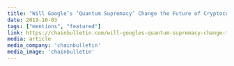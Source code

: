 ```yaml
---
title: "Will Google’s ‘Quantum Supremacy’ Change the Future of Cryptocurrency?"
date: 2019-10-03
tags: ["mentions", "featured"]
link: https://chainbulletin.com/will-googles-quantum-supremacy-change-the-future-of-cryptocurrency/
media: article
media_company: 'chainbulletin'
media_image: 'chainbulletin'
---
```


